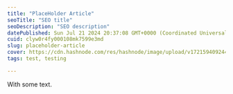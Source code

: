 ```yaml
---
title: "PlaceHolder Article"
seoTitle: "SEO title"
seoDescription: "SEO description"
datePublished: Sun Jul 21 2024 20:37:08 GMT+0000 (Coordinated Universal Time)
cuid: clyw0r4fy000108mk7599e3md
slug: placeholder-article
cover: https://cdn.hashnode.com/res/hashnode/image/upload/v1721594092445/e61f9b77-8e39-4575-ab1b-e760dcf5daa4.png
tags: test, testing

---
```


With some text.